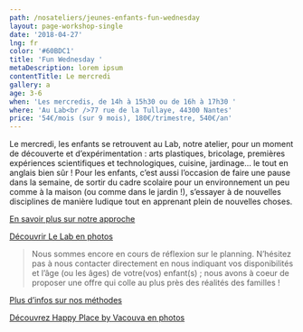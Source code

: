 ```yaml
---
path: /nosateliers/jeunes-enfants-fun-wednesday
layout: page-workshop-single
date: '2018-04-27'
lng: fr
color: '#60BDC1'
title: 'Fun Wednesday '
metaDescription: lorem ipsum
contentTitle: Le mercredi
gallery: a
age: 3-6
when: 'Les mercredis, de 14h à 15h30 ou de 16h à 17h30 '
where: 'Au Lab<br />77 rue de la Tullaye, 44300 Nantes'
price: '54€/mois (sur 9 mois), 180€/trimestre, 540€/an'
---
```

Le mercredi, les enfants se retrouvent au Lab, notre atelier, pour un moment de découverte et d’expérimentation : arts plastiques, bricolage, premières expériences scientifiques et technologiques, cuisine, jardinage… le tout en anglais bien sûr ! Pour les enfants, c’est aussi l’occasion de faire une pause dans la semaine, de sortir du cadre scolaire pour un environnement un peu comme à la maison (ou comme dans le jardin !), s’essayer à de nouvelles disciplines de manière ludique tout en apprenant plein de nouvelles choses. 

[En savoir plus sur notre approche ](https://llfk.netlify.com/pedagogie)

[Découvrir Le Lab en photos ](https://llfk.netlify.com/nosateliers)

> Nous sommes encore en cours de réflexion sur le planning. N’hésitez pas à nous contacter directement en nous indiquant vos disponibilités et l’âge (ou les âges) de votre(vos) enfant(s) ; nous avons à coeur de proposer une offre qui colle au plus près des réalités des familles !

[Plus d’infos sur nos méthodes](/pedagogie)

[Découvrez Happy Place by Vacouva en photos](/nosateliers#vacouva)
